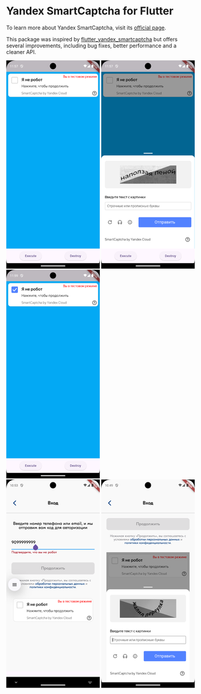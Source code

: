# Yandex SmartCaptcha for Flutter

To learn more about Yandex SmartCaptcha, visit its [official page](https://yandex.cloud/en/services/smartcaptcha).

This package was inspired by [flutter_yandex_smartcaptcha](https://pub.dev/packages/flutter_yandex_smartcaptcha) but offers several improvements, including bug fixes, better performance and a cleaner API.
  

<div>
  <img src="assets/images/screen_1.png" alt="Description" width="250">
  <img src="assets/images/screen_2.png" alt="Description" width="250">
  <img src="assets/images/screen_3.png" alt="Description" width="250">
</div>

<div>
  <img src="assets/images/screen_laz_1.png" alt="Description" width="250">
  <img src="assets/images/screen_laz_2.png" alt="Description" width="250">
</div>
